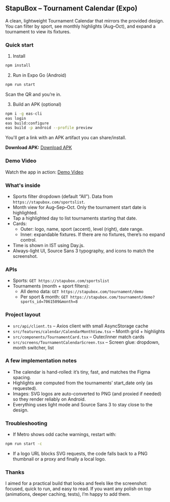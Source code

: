 ## StapuBox – Tournament Calendar (Expo)

A clean, lightweight Tournament Calendar that mirrors the provided design. You can filter by sport, see monthly highlights (Aug–Oct), and expand a tournament to view its fixtures.

### Quick start

1) Install
```bash
npm install
```

2) Run in Expo Go (Android)
```bash
npm run start
```
Scan the QR and you’re in.

3) Build an APK (optional)
```bash
npm i -g eas-cli
eas login
eas build:configure
eas build -p android --profile preview
```
You'll get a link with an APK artifact you can share/install.

**Download APK:** [Download APK](https://expo.dev/accounts/itspsd/projects/stapubox-calendar/builds/88b2158e-a53b-4f23-aa69-6adf94b23de8)

### Demo Video

Watch the app in action: [Demo Video](https://img.itspsd.in/u/Demo%20Video_Priyangshu_%20StapuBox%20Tournament%20Calendar%20Showdown.mp4)

### What's inside

- Sports filter dropdown (default “All”). Data from `https://stapubox.com/sportslist`.
- Month view for Aug–Sep–Oct. Only the tournament start date is highlighted.
- Tap a highlighted day to list tournaments starting that date.
- Cards:
  - Outer: logo, name, sport (accent), level (right), date range.
  - Inner: expandable fixtures. If there are no fixtures, there’s no expand control.
- Time is shown in IST using Day.js.
- Always-light UI, Source Sans 3 typography, and icons to match the screenshot.

### APIs

- Sports: `GET https://stapubox.com/sportslist`
- Tournaments (month + sport filters):
  - All demo data: `GET https://stapubox.com/tournament/demo`
  - Per sport & month: `GET https://stapubox.com/tournament/demo?sports_id=7061509&month=8`

### Project layout

- `src/api/client.ts` – Axios client with small AsyncStorage cache
- `src/features/calendar/CalendarMonthView.tsx` – Month grid + highlights
- `src/components/TournamentCard.tsx` – Outer/inner match cards
- `src/screens/TournamentCalendarScreen.tsx` – Screen glue: dropdown, month switcher, list

### A few implementation notes

- The calendar is hand-rolled: it’s tiny, fast, and matches the Figma spacing.
- Highlights are computed from the tournaments’ start_date only (as requested).
- Images: SVG logos are auto-converted to PNG (and proxied if needed) so they render reliably on Android.
- Everything uses light mode and Source Sans 3 to stay close to the design.

### Troubleshooting

- If Metro shows odd cache warnings, restart with:
```bash
npm run start -c
```
- If a logo URL blocks SVG requests, the code falls back to a PNG thumbnail or a proxy and finally a local logo.

### Thanks

I aimed for a practical build that looks and feels like the screenshot: focused, quick to run, and easy to read. If you want any polish on top (animations, deeper caching, tests), I’m happy to add them.
